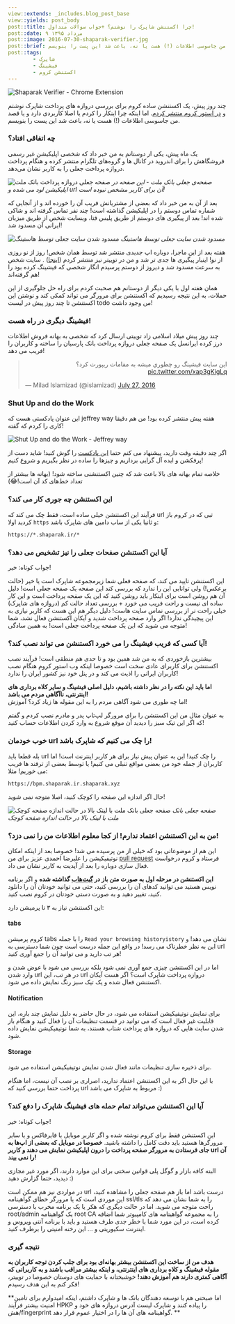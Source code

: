 ```yaml
---
view::extends: _includes.blog_post_base
view::yields: post_body
post::title: چرا اکستنشن شاپرک را نوشتم؟ +‌جواب سوالات متداول!
post::date: ۹ مرداد ۱۳۹۵
post::image: 2016-07-30-shaparak-verifier.jpg
post::brief: چند روز پیش، یک اکستنشن ساده کروم برای بررسی دروازه های پرداخت شاپرک نوشتم و در استور کروم منتشر کردم. اما اینکه چرا اینکار را کردم یا اصلا کاربردی دارد و یا قصد من جاسوسی اطلاعات (!) هست یا نه، باعث شد این پست را بنویسم.
post::tags:
        - شاپرک 
        - فیشینگ
        - اکستنشن کروم
---
```


![Shaparak Verifier - Chrome Extension](/assets/images/2016-07-30-shaparak-verifier.jpg)

چند روز پیش، یک اکستنشن ساده کروم برای بررسی دروازه های پرداخت شاپرک نوشتم و [در استور کروم منتشر کردم](https://chrome.google.com/webstore/detail/shaparak-verifier/npigckpiilmfjkgngcffloobgehgmfme?hl=en-US).
اما اینکه چرا اینکار را کردم یا اصلا کاربردی دارد و یا قصد من جاسوسی اطلاعات (!) هست یا نه، باعث شد این پست را بنویسم.

<!-- more -->

### چه اتفاقی افتاد؟

یک ماه پیش، یکی از دوستانم به من خبر داد که شخصی اپلیکیشن غیر رسمی فروشگاهش  را  برای اندروید در کانال ها و گروه‌های تلگرام منتشر کرده و هنگام پرداخت دروازه پرداخت جعلی را به کاربر نشان می‌دهد.

![صفحه جعلی دروازه پرداخت بانک ملت](/assets/images/2016-07-30-fake-mellat-.jpg)
*صفحه‌ی جعلی بانک ملت - این صفحه در اپلیکیشن لود می شده و url آن برای کاربر مشخص نبوده است!*

بعد از آن به من خبر داد که بعضی از مشتریانش فریب آن را خورده اند و از آنجایی که  شماره تماس دوستم را در اپلیکیشن گذاشته است! چند نفر تماس گرفته اند و شاکی شده اند!
بعد از پیگیری های دوستم از طریق پلیس فتا،‌ وبسایت شخص از طریق میزبان ایرانی آن مسدود شد!


![مسدود شدن سایت جعلی توسط هاستینگ](/assets/images/2016-07-30-suspended-.jpg)
*مسدود شدن سایت جعلی توسط هاستینگ*

هفته بعد از این ماجرا، دوباره اپ جدیدی منتشر شد توسط همان شخص! روز از نو روزی از نو!
اینبار پیگیری ها جدی تر شد و من در توییتر نیز منتشر کردم ([اینجا](https://twitter.com/aliborhani1/status/748904635579138048)) . سایت شخص به سرعت مسدود شد و دیروز از دوستم پرسیدم انگار شخصی که فیشینگ کرده بود را هم گرفته‌اند!


همان هفته اول با یکی دیگر از دوستانم هم صحبت کردم برای راه حل جلوگیری از این حملات، به این نتیجه رسیدیم که اکستنشن برای مرورگر می تواند کمکی کند و نوشتن این اکستنشن تا چند روز پیش در لیست todo من وجود داشت!

### فیشینگ دیگری در راه هست!
چند روز پیش میلاد اسلامی زاد توییتی ارسال کرد که شخصی به بهانه فروش اطلاعات درز کرده ایرانسل یک صفحه جعلی دروازه پرداخت بانک پارسیان را ساخته و کاربران را فریب می دهد!

<blockquote class="twitter-tweet" data-lang="en"><p lang="fa" dir="rtl">اين سايت فيشينگ رو چطوري ميشه به مقامات ريپورت كرد؟ <a href="https://t.co/xap3gKigLq">pic.twitter.com/xap3gKigLq</a></p>&mdash; Milad Islamizad (@islamizad) <a href="https://twitter.com/islamizad/status/758173118179532800">July 27, 2016</a></blockquote>
<script async src="//platform.twitter.com/widgets.js" charset="utf-8"></script>

### Shut Up and do the Work
این عنوان پادکستی هست که jeffrey way هفته پیش منتشر کرده بود! من هم دقیقا کاری را کردم که گفته!

![Shut Up and do the Work - Jeffrey way](/assets/images/2016-07-30-shutup-and-do-the-work.jpg)

اگر چند دقیقه وقت دارید، پیشنهاد می کنم حتما [این پادکست](https://laracasts.simplecast.fm/35) را گوش کنید! شاید دست از پرفکشن و ایده آل گرایی برداریم و چیزها را ساده در نظر بگیریم و شروع کنیم!

خلاصه تمام بهانه های بالا باعث شد که چنین اکستنشنی ساخته شود! (بهانه ها بیشتر از تعداد خط‌های کد آن است!😂)

### این اکستنشن  چه جوری کار می کند؟

فرآیند این اکستنشن خیلی ساده است، فقط چک می کند که url تبی که در کروم باز کردید اولا ‍‍`https‍` و ثانیا یکی از ساب دامین های شاپرک باشد:

```
https://*.shaparak.ir/*
```

### آیا این اکستنشن صفحات جعلی را نیز تشخیص می دهد؟

جواب کوتاه: خیر!

این اکستنشن تایید می کند، که صفحه فعلی شما زیرمجموعه شاپرک است یا خیر (حالت برعکس!) ولی توانایی این را ندارد که بررسی کند این صفحه یک صفحه جعلی است! دلیل آن هم روشن است برای اینکار باید روشن کنید که این یک صفحه پرداخت است و این کار ساده ای نیست و راحت فریب می خورد + بررسی تعداد حالت کم (دروازه های شاپرک) خیلی راحت تر از بررسی تماس سایت هاست!
دلیل دیگر هم این هست که کاربر نیازی به این پیچیدگی ندارد! اگر وارد صفحه پرداخت شدید و آیکان اکستنشن فعال نشد، شما متوجه می شوید که این یک صفحه پرداخت جعلی است! به همین سادگی!

### آیا کسی که فریب فیشینگ را می خورد اکستنشن می تواند نصب کند؟!

بیشترین بازخوردی که به من شد همین بود و تا حدی هم منطقی است! فرآیند نصب اکستنشن برای کاربرای عادی سخت است خصوصا اینکه وب استور کروم هنگام نصب کاربران ایرانی را اذیت می کند و در پنل خود نیز کشور ایران را ندارد!

**اما باید این نکته را در نظر داشته باشیم، دلیل اصلی فیشینگ و سایر کلاه برداری های اینترنتی، ناآگاهی مردم می باشد!**   
اما چه طوری می شود آگاهی مردم را به این مقوله ها زیاد کرد؟ آموزش!

به عنوان مثال من این اکستنشن را برای مرورگر لپ‌تاپ پدر و مادرم نصب کردم و گفتم که اگر این تیک سبز را دیدید آن موقع شروع به وارد کردن اطلاعات حساب کنید! 

### خوب خودمان url را چک می کنیم که شاپرک باشد!

بله قطعا باید url را چک کنید! این به عنوان پیش نیاز  برای هر کاربر اینترنت است! اما کاربران از جمله خود من بعضی مواقع تنبلی می کنیم! یا توسط بعضی از ترفند ها فریب می خوریم!
مثلا:

```
https://bpm.shaparak.ir.shaparak.xyz
``` 
حال اگر اندازه این صفحه را کوچک کنید، اصلا متوجه نمی شوید!

![صفحه جعلی بانک ملت با لینک بالا در حالت اندازه صفحه کوچک](/assets/images/2016-07-30-fake-url.jpg)
*صفحه جعلی بانک ملت با لینک بالا در حالت اندازه صفحه کوچک*

### من به این اکستنشن اعتماد ندارم! از کجا معلوم اطلاعات من را نمی دزد؟! 

این هم از موضوعاتی بود که خیلی از من پرسیده می شد! خصوصا بعد از اینکه امکان نوتیفیکیشن را علیرضا احمدی عزیز برای من [pull request](https://github.com/alibo/shaparak-verifier-chrome/pull/1) فرستاد و کروم درخواست فعال سازی دوباره را بعد از آپدیت به کاربر نشان می داد.

**این اکستنشن در مرحله اول به صورت متن باز در [گیت‌هاب](https://github.com/alibo/shaparak-verifier-chrome) گذاشته شده** و اگر برنامه نویس هستید می توانید کدهای آن را بررسی کنید، حتی می توانید خودتان آن را دانلود کنید، تغییر دهید و به صورت دستی خودتان در کروم نصب کنید.

این اکستنشن نیاز به ۳ تا پرمیشن دارد:

#### **tabs** 

کروم پرمیشن tabs را با جمله `Read your browsing historyistory` نشان می دهد!  و این به نظر خطرناک می رسد! در واقع این جمله درست است چون شما دسترسی به url هر تب دارید و می توانید آن را جمع آوری کنید!

اما در این اکستنشن چیزی جمع آوری نمی شود بلکه بررسی می شود با عوض شدن و وارد شدن url در هر تب، این url دروازه پرداخت شاپرک است؟ اگر هست آیکان اکستنشن فعال شده و یک تیک سبز رنگ نمایش داده می شود.

#### **Notification**

برای نمایش نوتیفیکیشن استفاده می شود، در حال حاضر به دلیل نمایش چند باره، این قابلیت غیر فعال است که می توانید در قسمت تنظیمات آن را فعال کنید و هنگام باز شدن سایت هایی که دروازه های پرداخت شتاب هستند،  به شما نوتیفیکیشن نمایش داده شود.

#### **Storage**

برای ذخیره سازی تنظیمات مانند فعال شدن نمایش نوتیفیکیشن استفاده می شود.

با این حال اگر به این اکستنشن اعتماد ندارید، اصراری بر نصب آن نیست، اما هنگام پرداخت حتما بررسی کنید که url مربوط به شاپرک می باشد :)

### آیا این اکستنشن می‌تواند تمام حمله های فیشینگ شاپرک را دفع کند؟

جواب کوتاه:‌ خیر!

این اکستنشن فقط برای کروم نوشته شده و اگر کاربر موبایل یا فایرفاکس و یا سایر مرورگرها هستید باید دقت کامل را داشته باشید. **خصوصا در موبایل که بعضی از اپ‌ها به جای فرستادن به مرورگر صفحه پرداخت را درون اپلیکیشن نمایش می دهند و کاربر url آن را نمی بیند!**

البته کافه بازار و گوگل پلی قوانین سختی برای این موارد دارند، اگر مورد غیر مجازی دیدید، حتما گزارش دهید :)

در مواردی نیز هم ممکن است url درست باشد اما باز هم صفحه جعلی را مشاهده کنید، این موردی است که یا مرورگر خطای گواهینامه ssl/tls را به شما نشان می دهد که راحت متوجه می شوید.
اما در حالت دیگری که هکر یا یک برنامه مخرب با دسترسی root/admin یک گواهینامه root CA را  به مجموعه گواهینامه های کامپیوتر شما اضافه کرده است، در این مورد شما با خطر جدی طرف هستید و باید با برنامه آنتی ویروس و اینترنت سکیوریتی و ... این رخنه امنیتی را برطرف کنید.

### نتیجه گیری

**هدف من از ساخت این اکستنشن بیشتر بهانه‌ای بود برای جلب کردن توجه کاربران به مقوله فیشینگ و کلاه برداری های اینترنتی، و اینکه بیشتر مراقب باشند و به کاربرانی که آگاهی کمتری دارند هم آموزش دهند!**
خوشبختانه با حمایت های دوستان خصوصا در توییتر، فکر کنم به این هدف رسیدم!

**اما صبحتی هم با توسعه دهندگان بانک ها و شاپرک داشتم، اینکه امیدوارم برای تامین امنیت بیشتر فرآیند HPKP را پیاده کنند و شاپرک لیست آدرس دروازه های خود و هش/fingerprint گواهینامه های آن ها را در اختیار عموم قرار دهد. **